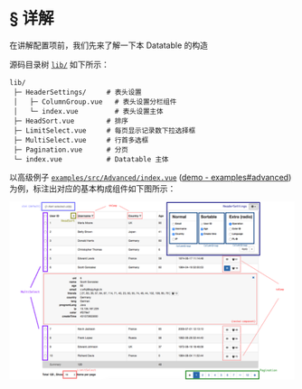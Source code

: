# § 详解

在讲解配置项前，我们先来了解一下本 Datatable 的构造

源码目录树 [`lib/`](https://github.com/OneWayTech/vue2-datatable/tree/master/lib) 如下所示：

```
lib/
 ├─ HeaderSettings/     # 表头设置
 │   ├─ ColumnGroup.vue   # 表头设置分栏组件
 │   └─ index.vue         # 表头设置主体
 ├─ HeadSort.vue        # 排序
 ├─ LimitSelect.vue     # 每页显示记录数下拉选择框
 ├─ MultiSelect.vue     # 行首多选框
 ├─ Pagination.vue      # 分页
 └─ index.vue           # Datatable 主体
```

以高级例子 [`examples/src/Advanced/index.vue`](https://github.com/OneWayTech/vue2-datatable/blob/master/examples/src/Advanced/index.vue) ([demo - examples#advanced](https://OneWayTech.github.io/vue2-datatable/examples/dist#advanced)) 为例，标注出对应的基本构成组件如下图所示：

![基本构成标注](images/structure.png)

